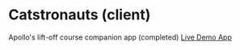 # Catstronauts (client)

Apollo's lift-off course companion app (completed)
[Live Demo App](https://lift-off-client-demo.netlify.app/)
